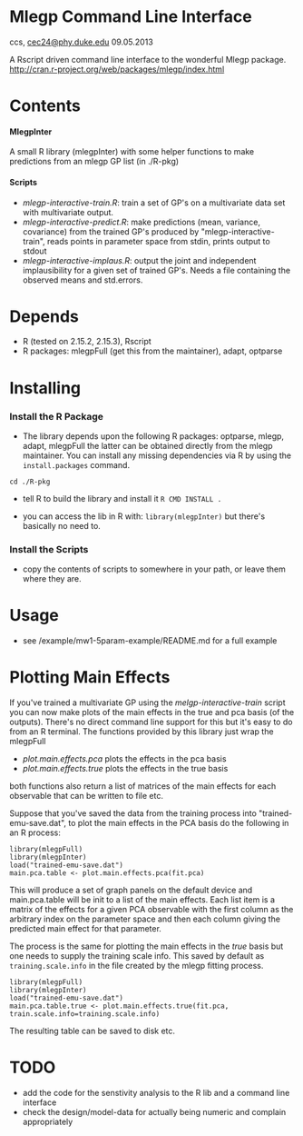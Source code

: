 Mlegp Command Line Interface
==============================

ccs, cec24@phy.duke.edu
09.05.2013

A Rscript driven command line interface to the wonderful Mlegp package.
http://cran.r-project.org/web/packages/mlegp/index.html

Contents
=======

#### MlegpInter
A small R library (mlegpInter) with some helper functions to make
predictions from an mlegp GP list (in ./R-pkg)

#### Scripts
- _mlegp-interactive-train.R_: train a set of GP's on a multivariate
  data set with multivariate output.
- _mlegp-interactive-predict.R_: make predictions (mean, variance,
  covariance) from the trained GP's produced by
  "mlegp-interactive-train", reads points in parameter space from
  stdin, prints output to stdout
- _mlegp-interactive-implaus.R_: output the joint and independent
  implausibility for a given set of trained GP's. Needs a file
  containing the observed means and std.errors.

Depends
=======

- R (tested on 2.15.2, 2.15.3), Rscript
- R packages: mlegpFull (get this from the maintainer), adapt, optparse


Installing
=========

### Install the R Package

- The library depends upon the following R packages: optparse, mlegp, adapt, mlegpFull
  the latter can be obtained directly from the mlegp maintainer. You can install any missing dependencies
  via R by using the `install.packages` command.

`cd ./R-pkg`
- tell R to build the library and install it
`R CMD INSTALL .`
  
- you can access the lib in R with:
`library(mlegpInter)`
but there's basically no need to.

### Install the Scripts

- copy the contents of scripts to somewhere in your path, or leave
  them where they are.

Usage
=====

- see /example/mw1-5param-example/README.md for a full example

Plotting Main Effects
=====

If you've trained a multivariate GP using the
_melgp-interactive-train_ script you can now make plots of the main
effects in the true and pca basis (of the outputs). There's no direct
command line support for this but it's easy to do from an R
terminal. The functions provided by this library just wrap the
mlegpFull

- _plot.main.effects.pca_ plots the effects in the pca basis
- _plot.main.effects.true_ plots the effects in the true basis

both functions also return a list of matrices of the main effects for each
observable that can be written to file etc.


Suppose that you've saved the data from the training process into
"trained-emu-save.dat", to plot the main effects in the PCA basis
do the following in an R process:

```
library(mlegpFull)
library(mlegpInter)
load("trained-emu-save.dat")
main.pca.table <- plot.main.effects.pca(fit.pca)
```

This will produce a set of graph panels on the default device and
main.pca.table will be init to a list of the main effects. Each list
item is a matrix of the effects for a given PCA observable with the
first column as the arbitrary index on the parameter space and then
each column giving the predicted main effect for that parameter.

The process is the same for plotting the main effects in the *true*
basis but one needs to supply the training scale info. This saved by
default as `training.scale.info` in the file created by the mlegp
fitting process.

```
library(mlegpFull)
library(mlegpInter)
load("trained-emu-save.dat")
main.pca.table.true <- plot.main.effects.true(fit.pca, train.scale.info=training.scale.info)
```

The resulting table can be saved to disk etc. 


TODO
=====

- add the code for the senstivity analysis to the R lib and a command line interface
- check the design/model-data for actually being numeric and complain appropriately


